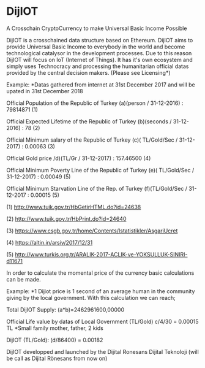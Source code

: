 # DijIOT
A Crosschain CryptoCurrency to make Universal Basic Income Possible

DijIOT is a crosschained data structure based on Ethereum. DijIOT aims to provide Universal Basic Income to everybody in the world and become technological catalysor in the development processes. Due to this reason DijIOT will focus on IoT (Internet of Things). It has it's own ecosystem and simply uses Technocracy and processing the humanitarian official datas provided by the central decision makers. (Please see Licensing*)


Example: *Datas gathered from internet at 31st December 2017 and will be upated in 31st December 2018

Official Population of the Republic of Turkey (a)(person / 31-12-2016)                  : 79814871                                 (1)

Official Expected Lifetime of the Republic of Turkey (b)(seconds / 31-12-2016)          : 78                                       (2)

Official Minimum salary of the Republic of Turkey (c)( TL/Gold/Sec / 31-12-2017)        : 0.00063                                  (3)

Official Gold price /d)(TL/Gr / 31-12-2017)                                             : 157.46500                                (4)

Official Minimum Poverty Line of the Republic of Turkey (e)( TL/Gold/Sec / 31-12-2017)  : 0.00049                                  (5)

Official Minimum Starvation Line of the Rep. of Turkey (f)(TL/Gold/Sec / 31-12-2017     : 0.00015                                  (5)


  (1) http://www.tuik.gov.tr/HbGetirHTML.do?id=24638
  
  (2) http://www.tuik.gov.tr/HbPrint.do?id=24640
  
  (3) https://www.csgb.gov.tr/home/Contents/Istatistikler/AsgariUcret
  
  (4) https://altin.in/arsiv/2017/12/31
  
  (5) http://www.turkis.org.tr/ARALIK-2017-ACLIK-ve-YOKSULLUK-SINIRI-d11671
  
    

In order to calculate the momental price of the currency basic calculations can be made. 

Example: *1 Dijiot price is 1 second of an average human in the community giving by the local government. With this calculation we can reach;


Total DijIOT Supply: (a*b)=2462961600,00000

Official Life value by datas of Local Government (TL/Gold)  c/4/30 = 0.00015 TL *Small family mother, father, 2 kids

DijIOT (TL/Gold): (d/86400) = 0.00182


DijIOT developped and launched by the Dijital Ronesans Dijital Teknoloji (will be call as Dijital Rönesans from now on)

